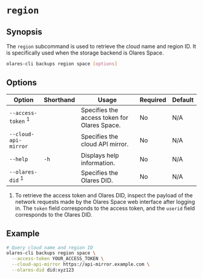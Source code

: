 # `region`

## Synopsis
The `region` subcommand is used to retrieve the cloud name and region ID. It is specifically used when the storage backend is Olares Space.
```bash
olares-cli backups region space [options]
```

## Options

| Option                        | Shorthand | Usage                                        | Required | Default |
|-------------------------------|-----------|----------------------------------------------|-------------------------|---------|
| `--access-token` <sup>1</sup> |           | Specifies the access token for Olares Space. | No                   | N/A     |
| `--cloud-api-mirror`          |           | Specifies the cloud API mirror.              | No                   | N/A     |
| `--help`                      | `-h`      | Displays help information.                   | No                   | N/A     |
| `--olares-did` <sup>1</sup>   |           | Specifies the Olares DID.                    | No                   | N/A     |

1. To retrieve the access token and Olares DID, inspect the payload of the network requests made by the Olares Space web interface after logging in. The `token` field corresponds to the access token, and the `userid` field corresponds to the Olares DID.

## Example
```bash
# Query cloud name and region ID
olares-cli backups region space \
  --access-token YOUR_ACCESS_TOKEN \
  --cloud-api-mirror https://api-mirror.example.com \
  --olares-did did:xyz123
```